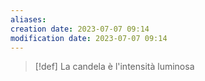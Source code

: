 ```yaml
---
aliases: 
creation date: 2023-07-07 09:14
modification date: 2023-07-07 09:14
---
```


>[!def]
>La candela è l'intensità luminosa